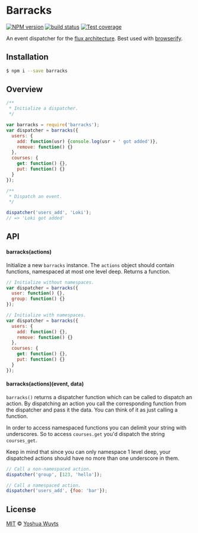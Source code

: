 # Barracks
[![NPM version][npm-image]][npm-url]
[![build status][travis-image]][travis-url]
[![Test coverage][coveralls-image]][coveralls-url]

An event dispatcher for the [flux architecture][flux]. Best used with
[browserify][browserify].

## Installation
```bash
$ npm i --save barracks
```

## Overview
````js
/**
 * Initialize a dispatcher.
 */

var barracks = require('barracks');
var dispatcher = barracks({
  users: {
    add: function(usr) {console.log(usr + ' got added')},
    remove: function() {}
  },
  courses: {
    get: function() {},
    put: function() {}
  }
});

/**
 * Dispatch an event.
 */

dispatcher('users_add', 'Loki');
// => 'Loki got added'
````

## API
#### barracks(actions)
Initialize a new `barracks` instance. The `actions` object should contain
functions, namespaced at most one level deep. Returns a function.
```js
// Initialize without namespaces.
var dispatcher = barracks({
  user: function() {},
  group: function() {}
});

// Initialize with namespaces.
var dispatcher = barracks({
  users: {
    add: function() {},
    remove: function() {}
  },
  courses: {
    get: function() {},
    put: function() {}
  }
});
```

#### barracks(actions)(event, data)
`barracks()` returns a dispatcher function which can be called to dispatch an
action. By dispatching an action you call the corresponding function from
the dispatcher and pass it the data. You can think of it as just calling a
function.

In order to access namespaced functions you can delimit your string with
underscores. So to access `courses.get` you'd dispatch the string `courses_get`.

Keep in mind that since you can only namespace 1 level deep, your dispatched
actions should have no more than one underscore in them.
````js
// Call a non-namespaced action.
dispatcher('group', [123, 'hello']);

// Call a namespaced action.
dispatcher('users_add', {foo: 'bar'});
````

## License
[MIT](https://tldrlegal.com/license/mit-license) © [Yoshua Wuyts](yoshuawuyts.com)

[npm-image]: https://img.shields.io/npm/v/barracks.svg?style=flat-square
[npm-url]: https://npmjs.org/package/barracks
[travis-image]: https://img.shields.io/travis/yoshuawuyts/barracks.svg?style=flat-square
[travis-url]: https://travis-ci.org/yoshuawuyts/barracks
[coveralls-image]: https://img.shields.io/coveralls/yoshuawuyts/barracks.svg?style=flat-square
[coveralls-url]: https://coveralls.io/r/yoshuawuyts/barracks?branch=master

[flux]: http://facebook.github.io/react/blog/2014/05/06/flux.html
[browserify]: https://github.com/substack/node-browserify
